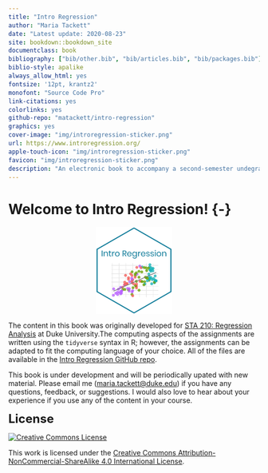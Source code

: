 ```yaml
--- 
title: "Intro Regression"
author: "Maria Tackett"
date: "Latest update: 2020-08-23"
site: bookdown::bookdown_site
documentclass: book
bibliography: ["bib/other.bib", "bib/articles.bib", "bib/packages.bib"]
biblio-style: apalike
always_allow_html: yes
fontsize: '12pt, krantz2'
monofont: "Source Code Pro"
link-citations: yes
colorlinks: yes
github-repo: "matackett/intro-regression"
graphics: yes
cover-image: "img/introregression-sticker.png"
url: https://www.introregression.org/
apple-touch-icon: "img/introregression-sticker.png"
favicon: "img/introregression-sticker.png"
description: "An electronic book to accompany a second-semester undegraduate regression analysis course. The primary focus is application and computing using R. Some topics include supplemental math notes."
---
```




# Welcome to Intro Regression! {-}

<img src="img/introregression-sticker.png" width="30%" style="display: block; margin: auto;" />

The content in this book was originally developed for [STA 210: Regression Analysis](https://www2.stat.duke.edu/courses/Spring19/sta210.001/) at Duke University.The computing aspects of the assignments are written using the `tidyverse` syntax in R; however, the assignments can be adapted to fit the computing language of your choice. All of the files are available in the [Intro Regression GitHub repo](https://github.com/matackett/intro-regression).

This book is under development and will be periodically upated with new material. Please email me (<a href="mailto:maria.tackett@duke.edu">maria.tackett@duke.edu</a>) if you have any questions, feedback, or suggestions. I would also love to hear about your experience if you use any of the content in your course.

<font size = "5px">**License**</font>

<a rel="license" href="http://creativecommons.org/licenses/by-nc-sa/4.0/"><img alt="Creative Commons License" style="border-width:0" src="https://i.creativecommons.org/l/by-nc-sa/4.0/88x31.png" /></a><br />

This work is licensed under the [Creative Commons Attribution-NonCommercial-ShareAlike 4.0 International License](http://creativecommons.org/licenses/by-nc-sa/4.0/).
